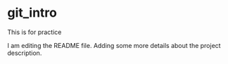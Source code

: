 # git_intro
This is for practice

I am editing the README file. Adding some more details about the project description.
